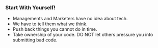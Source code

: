### Start With Yourself!

- Managements and Marketers have no idea about tech. <!-- .element: class="fragment" -->
- We have to tell them what we think. <!-- .element: class="fragment" -->
- Push back things you cannot do in time. <!-- .element: class="fragment" -->
- Take ownership of your code. DO NOT let others pressure you into submitting bad code. <!-- .element: class="fragment" -->
